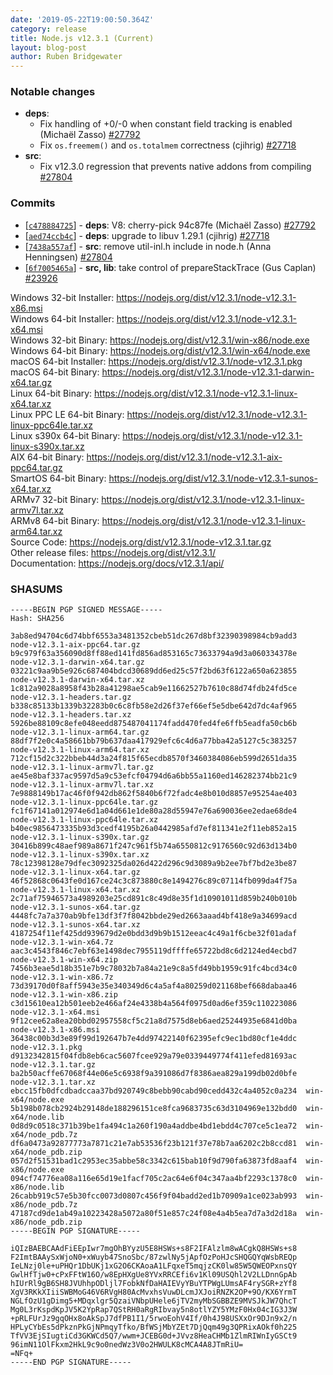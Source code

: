 ```yaml
---
date: '2019-05-22T19:00:50.364Z'
category: release
title: Node.js v12.3.1 (Current)
layout: blog-post
author: Ruben Bridgewater
---
```


### Notable changes

- **deps**:
  - Fix handling of +0/-0 when constant field tracking is enabled (Michaël Zasso) [#27792](https://github.com/nodejs/node/pull/27792)
  - Fix `os.freemem()` and `os.totalmem` correctness (cjihrig) [#27718](https://github.com/nodejs/node/pull/27718)
- **src**:
  - Fix v12.3.0 regression that prevents native addons from compiling [#27804](https://github.com/nodejs/node/pull/27804)

### Commits

- \[[`c478884725`](https://github.com/nodejs/node/commit/c478884725)] - **deps**: V8: cherry-pick 94c87fe (Michaël Zasso) [#27792](https://github.com/nodejs/node/pull/27792)
- \[[`aed74ccb4c`](https://github.com/nodejs/node/commit/aed74ccb4c)] - **deps**: upgrade to libuv 1.29.1 (cjihrig) [#27718](https://github.com/nodejs/node/pull/27718)
- \[[`7438a557af`](https://github.com/nodejs/node/commit/7438a557af)] - **src**: remove util-inl.h include in node.h (Anna Henningsen) [#27804](https://github.com/nodejs/node/pull/27804)
- \[[`6f7005465a`](https://github.com/nodejs/node/commit/6f7005465a)] - **src, lib**: take control of prepareStackTrace (Gus Caplan) [#23926](https://github.com/nodejs/node/pull/23926)

Windows 32-bit Installer: https://nodejs.org/dist/v12.3.1/node-v12.3.1-x86.msi \
Windows 64-bit Installer: https://nodejs.org/dist/v12.3.1/node-v12.3.1-x64.msi \
Windows 32-bit Binary: https://nodejs.org/dist/v12.3.1/win-x86/node.exe \
Windows 64-bit Binary: https://nodejs.org/dist/v12.3.1/win-x64/node.exe \
macOS 64-bit Installer: https://nodejs.org/dist/v12.3.1/node-v12.3.1.pkg \
macOS 64-bit Binary: https://nodejs.org/dist/v12.3.1/node-v12.3.1-darwin-x64.tar.gz \
Linux 64-bit Binary: https://nodejs.org/dist/v12.3.1/node-v12.3.1-linux-x64.tar.xz \
Linux PPC LE 64-bit Binary: https://nodejs.org/dist/v12.3.1/node-v12.3.1-linux-ppc64le.tar.xz \
Linux s390x 64-bit Binary: https://nodejs.org/dist/v12.3.1/node-v12.3.1-linux-s390x.tar.xz \
AIX 64-bit Binary: https://nodejs.org/dist/v12.3.1/node-v12.3.1-aix-ppc64.tar.gz \
SmartOS 64-bit Binary: https://nodejs.org/dist/v12.3.1/node-v12.3.1-sunos-x64.tar.xz \
ARMv7 32-bit Binary: https://nodejs.org/dist/v12.3.1/node-v12.3.1-linux-armv7l.tar.xz \
ARMv8 64-bit Binary: https://nodejs.org/dist/v12.3.1/node-v12.3.1-linux-arm64.tar.xz \
Source Code: https://nodejs.org/dist/v12.3.1/node-v12.3.1.tar.gz \
Other release files: https://nodejs.org/dist/v12.3.1/ \
Documentation: https://nodejs.org/docs/v12.3.1/api/

### SHASUMS

```
-----BEGIN PGP SIGNED MESSAGE-----
Hash: SHA256

3ab8ed94704c6d74bbf6553a3481352cbeb51dc267d8bf32390398984cb9add3  node-v12.3.1-aix-ppc64.tar.gz
b9c979f63a356090d8ff88ed141fd856ad853165c73633794a9d3a060334378e  node-v12.3.1-darwin-x64.tar.gz
03221c9aa9b5e926c687404bdcd30689dd6ed25c57f2bd63f6122a650a623855  node-v12.3.1-darwin-x64.tar.xz
1c812a9028a8958f43b28a41298ae5cab9e11662527b7610c88d74fdb24fd5ce  node-v12.3.1-headers.tar.gz
b338c85133b1339b32283b0c6c8fb58e2d26f37ef66ef5e5dbe642d7dc4af965  node-v12.3.1-headers.tar.xz
5926be88109c8efe048eedd875487041174fadd470fed4fe6ffb5eadfa50cb6b  node-v12.3.1-linux-arm64.tar.gz
88df7f2e0c4a58661bb79b637daa417929efc6c4d6a77bba42a5127c5c383257  node-v12.3.1-linux-arm64.tar.xz
712cf15d2c322bbeb44d3a24f815f65ecdb8570f3460384086eb599d2651da35  node-v12.3.1-linux-armv7l.tar.gz
ae45e8baf337ac9597d5a9c53efcf04794d6a6bb55a1160ed146282374bb21c9  node-v12.3.1-linux-armv7l.tar.xz
7e9888149b17ac46f0f942db862f5840b6f72fadc4e8b010d8857e95254ae403  node-v12.3.1-linux-ppc64le.tar.gz
fc1f67141a012974e6d1a04d661e1de80a28d55947e76a690036ee2edae68de4  node-v12.3.1-linux-ppc64le.tar.xz
b40ec9856473335b93d3cedf4195b26a0442985afd7ef811341e2f11eb852a15  node-v12.3.1-linux-s390x.tar.gz
30416b899c48aef989a8671f247c961f5b74a6550812c9176560c92d63d134b0  node-v12.3.1-linux-s390x.tar.xz
78c12398128e79dfec3092325da026d422d296c9d3089a9b2ee7bf7bd2e3be87  node-v12.3.1-linux-x64.tar.gz
46f52868c0643fe0d167ce24c3c873880c8e1494276c89c07114fb099da4f75a  node-v12.3.1-linux-x64.tar.xz
2c71af75946573a4989203e25cd891c8c49d8e35f1d10901011d859b240b010b  node-v12.3.1-sunos-x64.tar.gz
4448fc7a7a370ab9bfe13df3f7f8042bbde29ed2663aaad4bf418e9a34699acd  node-v12.3.1-sunos-x64.tar.xz
4187254f11ef425dd939679d2e0bdd3d9b9b1512eeac4c49a1f6cbe32f01adaf  node-v12.3.1-win-x64.7z
aac3c4543f846c7ebf63e1498dec7955119dffffe65722bd8c6d2124ed4ecbd7  node-v12.3.1-win-x64.zip
7456b3eae5d18b351e7b9c78032b7a84a21e9c8a5fd49bb1959c91fc4bcd34c0  node-v12.3.1-win-x86.7z
73d39170d0f8aff5943e35e340349d6c4a5af4a80259d021168bef668dabaa46  node-v12.3.1-win-x86.zip
c3d15610ea12b501eeb2e466af24e4338b4a564f0975d0ad6ef359c110223086  node-v12.3.1-x64.msi
9f12cee62a8ea20bbd02957558cf5c21a8d7575d8eb6aed25244935e6841d0ba  node-v12.3.1-x86.msi
36438c00b3d3e89f99d192647b7e4dd97422140f62395efc9ec1bd80cf1e4ddc  node-v12.3.1.pkg
d9132342815f04fdb8eb6cac5607fcee929a79e0339449774f411efed81693ac  node-v12.3.1.tar.gz
ba2b50acffe67068f44e06e5c6938f9a391086d7f8386aea829a199db02d0bfe  node-v12.3.1.tar.xz
ebcc15fb0dfcdbadccaa37bd920749c8bebb90cabd90cedd432c4a4052c0a234  win-x64/node.exe
5b198b078cb2924b29148de188296151ce8fca9683735c63d3104969e132bdd0  win-x64/node.lib
0d8d9c0518c371b39be1fa494c1a260f190a4addbe4bd1ebdd4c707ce5c1ea72  win-x64/node_pdb.7z
df6a0473a92877773a7871c21e7ab53536f23b121f37e78b7aa6202c2b8ccd81  win-x64/node_pdb.zip
057d2f51531bad1c2953ec35abbe58c3342c615bab10f9d790fa63873fd8aaf4  win-x86/node.exe
094cf74776ea08a116e65d19e1facf705c2ac64e6f04c347aa4bf2293c1378c0  win-x86/node.lib
26cabb919c57e5b30fcc0073d0807c456f9f04badd2ed1b70909a1ce023ab993  win-x86/node_pdb.7z
47187cd9de1ab49a10223428a5072a80f51e857c24f08e4a4b5ea7d7a3d2d18a  win-x86/node_pdb.zip
-----BEGIN PGP SIGNATURE-----

iQIzBAEBCAAdFiEEpIwr7mgOhBYyzU5E8HSWs+s8F2IFAlzlm8wACgkQ8HSWs+s8
F2ImtBAAySxWjoN0+xWuyb47SnoSbc/87zwlNy5jApfOzPoHJcSHQGQYqWsbREQp
IeLNzj0le+uPHQr1DbUKj1xG2O6CKAoaA1LFqxeT5mqjzCK0lw85W5QWEOPxnsQY
GwlHfTjw0+cPxFFtW16O/w8EpHXgUe8YVxRRCEfi6v1Kl09USQhl2V2LLDnnGpAb
hIUrRl9gB6SH8JVUhhpODljl7FobkNfDaHAIEVyYBuYTPWgLUmsAF4rySGR+zYf8
XgV3RKkXIiiSWBMoG46V6RVgH80AcMvxhsVuwDLcmJXJoiRNZK2OP+9O/KX6YrmT
NGLfOzU1gDimg5+MDqxlgr5QzaiVNbpUHele6jTV2myMbSGBBZE9MVSJkJW7QhcT
Mg0L3rKspdKpJV5K2YpRap7QStRH0aRgRIbvay5n8otlYZY5YMzF0Hx04cIG3J3W
+pRLFUrJz9gqOHx8oAkSpJ7dfPB1I1/5rwoEohV4If/0h4J98USXxOr9DJn9x2/n
HPLyCYbEs5dPkznPkGjNPmqyTfko/BfWSjMbYZEt7DjQqm49g3QPRixAOkf0h225
TfVV3EjSIugtiCd3GKWCd5Q7/wwm+JCEBG0d+JVvz8HeaCHMb1ZlmRIWnIyGSCt9
96imN11OlFkxm2HkL9c9o0nedWz3V0o2HWULK8cMCA4A8JTmRiU=
=NFq+
-----END PGP SIGNATURE-----

```
